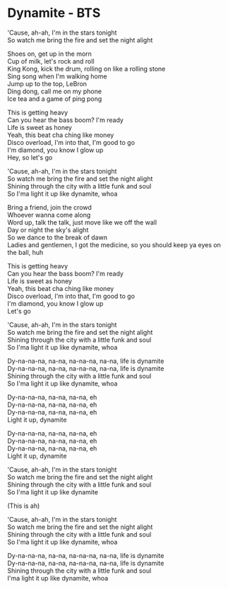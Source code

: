 # Dynamite - BTS

'Cause, ah-ah, I'm in the stars tonight\
So watch me bring the fire and set the night alight

Shoes on, get up in the morn\
Cup of milk, let's rock and roll\
King Kong, kick the drum, rolling on like a rolling stone\
Sing song when I'm walking home\
Jump up to the top, LeBron\
Ding dong, call me on my phone\
Ice tea and a game of ping pong

This is getting heavy\
Can you hear the bass boom? I'm ready\
Life is sweet as honey\
Yeah, this beat cha ching like money\
Disco overload, I'm into that, I'm good to go\
I'm diamond, you know I glow up\
Hey, so let's go

'Cause, ah-ah, I'm in the stars tonight\
So watch me bring the fire and set the night alight\
Shining through the city with a little funk and soul\
So I'ma light it up like dynamite, whoa

Bring a friend, join the crowd\
Whoever wanna come along\
Word up, talk the talk, just move like we off the wall\
Day or night the sky's alight\
So we dance to the break of dawn\
Ladies and gentlemen, I got the medicine, so you should keep ya eyes on the ball, huh

This is getting heavy\
Can you hear the bass boom? I'm ready\
Life is sweet as honey\
Yeah, this beat cha ching like money\
Disco overload, I'm into that, I'm good to go\
I'm diamond, you know I glow up\
Let's go

'Cause, ah-ah, I'm in the stars tonight\
So watch me bring the fire and set the night alight\
Shining through the city with a little funk and soul\
So I'ma light it up like dynamite, whoa

Dy-na-na-na, na-na, na-na-na, na-na, life is dynamite\
Dy-na-na-na, na-na, na-na-na, na-na, life is dynamite\
Shining through the city with a little funk and soul\
So I'ma light it up like dynamite, whoa

Dy-na-na-na, na-na, na-na, eh\
Dy-na-na-na, na-na, na-na, eh\
Dy-na-na-na, na-na, na-na, eh\
Light it up, dynamite

Dy-na-na-na, na-na, na-na, eh\
Dy-na-na-na, na-na, na-na, eh\
Dy-na-na-na, na-na, na-na, eh\
Light it up, dynamite

'Cause, ah-ah, I'm in the stars tonight\
So watch me bring the fire and set the night alight\
Shining through the city with a little funk and soul\
So I'ma light it up like dynamite

(This is ah)

'Cause, ah-ah, I'm in the stars tonight\
So watch me bring the fire and set the night alight\
Shining through the city with a little funk and soul\
So I'ma light it up like dynamite, whoa

Dy-na-na-na, na-na, na-na-na, na-na, life is dynamite\
Dy-na-na-na, na-na, na-na-na, na-na, life is dynamite\
Shining through the city with a little funk and soul\
I'ma light it up like dynamite, whoa
